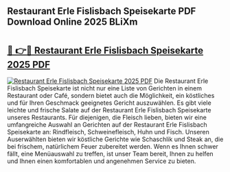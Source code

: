 ## Restaurant Erle Fislisbach Speisekarte PDF Download Online 2025 BLiXm

# <h2><a href="http://gca9cy5.nevu.top/?p=Restaurant+Erle+Fislisbach+Speisekarte">🔗 👉🔴 Restaurant Erle Fislisbach Speisekarte 2025 PDF</a></h2>

[![Restaurant Erle Fislisbach Speisekarte 2025 PDF](https://i.imgur.com/dBaPXMq.png)](http://gca9cy5.nevu.top/?p=Restaurant+Erle+Fislisbach+Speisekarte)
Die Restaurant Erle Fislisbach Speisekarte ist nicht nur eine Liste von Gerichten in einem Restaurant oder Café, sondern bietet auch die Möglichkeit, ein köstliches und für Ihren Geschmack geeignetes Gericht auszuwählen. Es gibt viele leichte und frische Salate auf der Restaurant Erle Fislisbach Speisekarte unseres Restaurants. Für diejenigen, die Fleisch lieben, bieten wir eine umfangreiche Auswahl an Gerichten auf der Restaurant Erle Fislisbach Speisekarte an: Rindfleisch, Schweinefleisch, Huhn und Fisch. Unseren Auserwählten bieten wir köstliche Gerichte wie Schaschlik und Steak an, die bei frischem, natürlichem Feuer zubereitet werden. Wenn es Ihnen schwer fällt, eine Menüauswahl zu treffen, ist unser Team bereit, Ihnen zu helfen und Ihnen einen komfortablen und angenehmen Service zu bieten.
